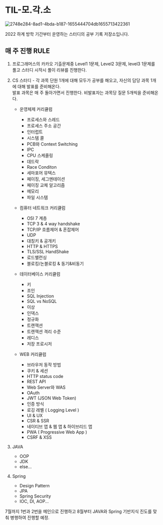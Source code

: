 # TIL-모.각.소
![2748e284-8ad1-4bda-b187-1655444704db1655713422361](https://user-images.githubusercontent.com/59333136/177041642-6db53d11-379f-47db-b1e7-830c14034d05.jpeg)

2022 하계 방학 기간부터 운영하는 스터디의 공부 기록 저장소입니다.

## 매 주 진행 RULE

1. 프로그래머스의 카카오 기출문제중 Level1 1문제, Level2 3문제, level3 1문제를 풀고
스터디 시작시 풀이 리뷰를 진행한다.

2. CS 스터디 - 각 과목 단원 1개에 대해 모두가 공부를 해오고, 자신의 담당 과목 1개에 대해 발표를 준비해온다.
<br>발표 과목은 매 주 돌아가면서 진행한다. 비발표자는 과목당 질문 5개씩을 준비해온다.

    - 운영체제 커리큘럼
      - 프로세스와 스레드
      - 프로세스 주소 공간
      - 인터럽트
      - 시스템 콜
      - PCB와 Context Switching
      - IPC
      - CPU 스케줄링
      - 데드락
      - Race Conditon
      - 세마포어 뮤텍스
      - 페이징, 세그멘테이션
      - 페이징 교체 알고리즘
      - 메모리
      - 파일 시스템
    
    - 컴퓨터 네트워크 커리큘럼
      - OSI 7 계층
      - TCP 3 & 4 way handshake
      - TCP/IP 흐름제어 & 혼잡제어
      - UDP
      - 대칭키 & 공개키
      - HTTP & HTTPS
      - TLS/SSL HandShake
      - 로드밸런싱
      - 블로킹/논블로킹 & 동기&비동기
    
    - 데이터베이스 커리큘럼
      - 키
      - 조인
      - SQL Injection
      - SQL vs NoSQL
      - 이상
      - 인덱스
      - 정규화
      - 트랜잭션
      - 트랜잭션 격리 수준
      - 레디스
      - 저장 프로시저
    
    - WEB 커리큘럼
      - 브라우저 동작 방법
      - 쿠키 & 세션
      - HTTP status code
      - REST API
      - Web Server와 WAS
      - OAuth
      - JWT (JSON Web Token)
      - 인증 방식
      - 로깅 레벨 ( Logging Level )
      - UI & UX
      - CSR & SSR
      - 네이티브 앱 & 웹 앱 & 하이브리드 앱
      - PWA ( Progressive Web App )
      - CSRF & XSS

3. JAVA
    - OOP
    - JDK
    - else...

4. Spring
    - Design Pattern
    - JPA
    - Spring Security
    - IOC, DI, AOP...
 
 
 7월까지 1번과 2번을 메인으로 진행하고
 8월부터 JAVA와 Spring 기반지식 진도를 맞춰 병행하여 진행할 예정.
